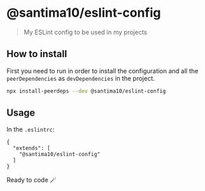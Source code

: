 # @santima10/eslint-config

> My ESLint config to be used in my projects

## How to install

First you need to run in order to install the configuration and all the `peerDependencies` as `devDependencies` in the project.

```sh
npx install-peerdeps --dev @santima10/eslint-config
```

## Usage

In the `.eslintrc`:

```plain
{
  "extends": [
    "@santima10/eslint-config"
  ]
}
```

Ready to code 🪄
